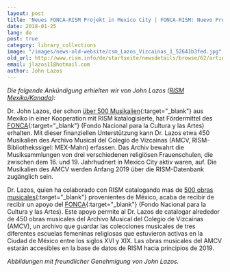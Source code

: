 ```yaml
---
layout: post
title: 'Neues FONCA-RISM Projekt in Mexico City | FONCA-RISM: Nuevo Proyecto en la Ciudad de México'
date: 2018-01-25
lang: de
post: true
category: library_collections
image: "/images/news-old-website/csm_Lazos_Vizcainas_1_52641b3fed.jpg"
old_url: http://www.rism.info/de/startseite/newsdetails/browse/62/article/64/new-fonca-rism-project-in-mexico-city-fonca-rism-nuevo-proyecto-en-la-ciudad-de-mexico.html
email: jlazos11@hotmail.com
author: John Lazos
---
```


_Die folgende Ankündigung erhielten wir von John Lazos ([RISM Mexiko/Kanada](/international/working-groups.html)):_

Dr. John Lazos, der schon [über 500 Musikalien](https://opac.rism.info/search?View=rism&siglum=MEX-*){:target="_blank"} aus Mexiko in einer Kooperation mit RISM katalogisierte, hat Fördermittel des [FONCA](https://foncaenlinea.cultura.gob.mx/resultados/resultados.php?directo=3401){:target="_blank"} (Fondo Nacional para la Cultura y las Artes) erhalten. Mit dieser finanziellen Unterstützung kann Dr. Lazos etwa 450 Musikalien des Archivo Musical del Colegio de Vizcainas (AMCV, RISM-Bibliothekssigel: MEX-Mahn) erfassen. Das Archiv bewahrt die Musiksammlungen von drei verschiedenen religiösen Frauenschulen, die zwischen dem 16. und 19. Jahrhudnert in Mexico City aktiv waren, auf. Die Musikalien des AMCV werden Anfang 2019 über die RISM-Datenbank zugänglich sein.

Dr. Lazos, quien ha colaborado con RISM catalogando mas de [500 obras musicales](https://opac.rism.info/search?View=rism&siglum=MEX-*){:target="_blank"} provenientes de México, acaba de recibir de recibir un apoyo del [FONCA](https://foncaenlinea.cultura.gob.mx/resultados/resultados.php?directo=3401){:target="_blank"} (Fondo Nacional para la Cultura y las Artes). Este apoyo permite al Dr. Lazos de catalogar alrededor de 450 obras musicales del Archivo Musical del Colegio de Vizcaínas (AMCV), un archivo que guardar las colecciones musicales de tres diferentes escuelas femeninas religiosas que estuvieron activas en la Ciudad de México entre los siglos XVI y XIX. Las obras musicales del AMCV estarán accesibles en la base de datos de RISM hacia principios de 2019.

_Abbildungen mit freundlicher Genehmigung von John Lazos._
